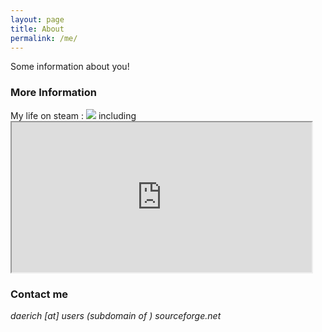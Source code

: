 ```yaml
---
layout: page
title: About
permalink: /me/
---
```


Some information about you!

### More Information

My life on steam : [<img src="http://steamsignature.com/status/default/76561198122078540.png">](https://steamcommunity.com/id/daerich)
including <iframe width="480" height="240" src="https://pd2stats.com/stats.php?profiles=76561198122078540" scrolling="no">Payday</iframe>

### Contact me

_daerich [at] users (subdomain of ) sourceforge.net_